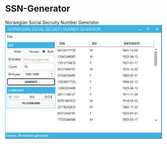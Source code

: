 # SSN-Generator
Norwegian Social Secruity Number Generator
![Screenshot](SSN_Generator/docs/ssn1.png)
